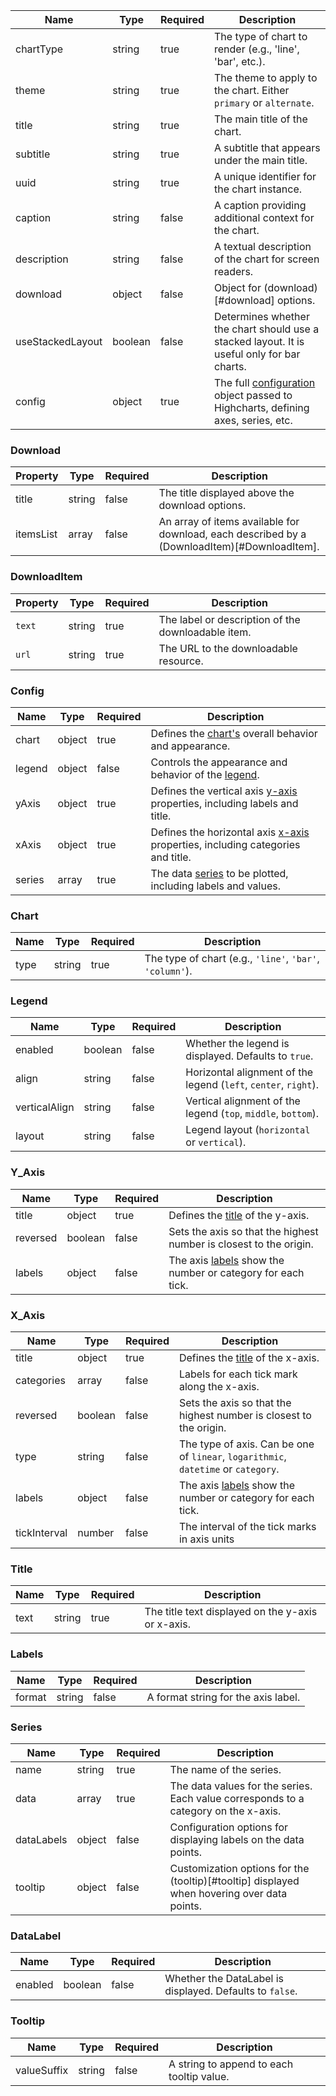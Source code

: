 | Name             | Type    | Required | Description                                                                                 |
| ---------------- | ------- | -------- | ------------------------------------------------------------------------------------------- |
| chartType        | string  | true     | The type of chart to render (e.g., 'line', 'bar', etc.).                                    |
| theme            | string  | true     | The theme to apply to the chart. Either `primary` or `alternate`.                           |
| title            | string  | true     | The main title of the chart.                                                                |
| subtitle         | string  | true     | A subtitle that appears under the main title.                                               |
| uuid             | string  | true     | A unique identifier for the chart instance.                                                 |
| caption          | string  | false    | A caption providing additional context for the chart.                                       |
| description      | string  | false    | A textual description of the chart for screen readers.                                      |
| download         | object  | false    | Object for (download)[#download] options.                                                   |
| useStackedLayout | boolean | false    | Determines whether the chart should use a stacked layout. It is useful only for bar charts. |
| config           | object  | true     | The full [configuration](#config) object passed to Highcharts, defining axes, series, etc.  |

### Download

| Property  | Type   | Required | Description                                                                                  |
| --------- | ------ | -------- | -------------------------------------------------------------------------------------------- |
| title     | string | false    | The title displayed above the download options.                                              |
| itemsList | array  | false    | An array of items available for download, each described by a (DownloadItem)[#DownloadItem]. |

### DownloadItem

| Property | Type   | Required | Description                                        |
| -------- | ------ | -------- | -------------------------------------------------- |
| `text`   | string | true     | The label or description of the downloadable item. |
| `url`    | string | true     | The URL to the downloadable resource.              |

### Config

| Name   | Type   | Required | Description                                                                               |
| ------ | ------ | -------- | ----------------------------------------------------------------------------------------- |
| chart  | object | true     | Defines the [chart's](#chart) overall behavior and appearance.                            |
| legend | object | false    | Controls the appearance and behavior of the [legend](#legend).                            |
| yAxis  | object | true     | Defines the vertical axis [y-axis](#y_axis) properties, including labels and title.       |
| xAxis  | object | true     | Defines the horizontal axis [x-axis](#x_axis) properties, including categories and title. |
| series | array  | true     | The data [series](#series) to be plotted, including labels and values.                    |

### Chart

| Name | Type   | Required | Description                                              |
| ---- | ------ | -------- | -------------------------------------------------------- |
| type | string | true     | The type of chart (e.g., `'line'`, `'bar'`, `'column'`). |

### Legend

| Name          | Type    | Required | Description                                                     |
| ------------- | ------- | -------- | --------------------------------------------------------------- |
| enabled       | boolean | false    | Whether the legend is displayed. Defaults to `true`.            |
| align         | string  | false    | Horizontal alignment of the legend (`left`, `center`, `right`). |
| verticalAlign | string  | false    | Vertical alignment of the legend (`top`, `middle`, `bottom`).   |
| layout        | string  | false    | Legend layout (`horizontal` or `vertical`).                     |

### Y_Axis

| Name     | Type    | Required | Description                                                           |
| -------- | ------- | -------- | --------------------------------------------------------------------- |
| title    | object  | true     | Defines the [title](#title) of the y-axis.                            |
| reversed | boolean | false    | Sets the axis so that the highest number is closest to the origin.    |
| labels   | object  | false    | The axis [labels](#labels) show the number or category for each tick. |

### X_Axis

| Name         | Type    | Required | Description                                                                        |
| ------------ | ------- | -------- | ---------------------------------------------------------------------------------- |
| title        | object  | true     | Defines the [title](#title) of the x-axis.                                         |
| categories   | array   | false    | Labels for each tick mark along the x-axis.                                        |
| reversed     | boolean | false    | Sets the axis so that the highest number is closest to the origin.                 |
| type         | string  | false    | The type of axis. Can be one of `linear`, `logarithmic`, `datetime` or `category`. |
| labels       | object  | false    | The axis [labels](#labels) show the number or category for each tick.              |
| tickInterval | number  | false    | The interval of the tick marks in axis units                                       |

### Title

| Name | Type   | Required | Description                                       |
| ---- | ------ | -------- | ------------------------------------------------- |
| text | string | true     | The title text displayed on the y-axis or x-axis. |

### Labels

| Name   | Type   | Required | Description                         |
| ------ | ------ | -------- | ----------------------------------- |
| format | string | false    | A format string for the axis label. |

### Series

| Name       | Type   | Required | Description                                                                                 |
| ---------- | ------ | -------- | ------------------------------------------------------------------------------------------- |
| name       | string | true     | The name of the series.                                                                     |
| data       | array  | true     | The data values for the series. Each value corresponds to a category on the x-axis.         |
| dataLabels | object | false    | Configuration options for displaying labels on the data points.                             |
| tooltip    | object | false    | Customization options for the (tooltip)[#tooltip] displayed when hovering over data points. |

### DataLabel

| Name    | Type    | Required | Description                                              |
| ------- | ------- | -------- | -------------------------------------------------------- |
| enabled | boolean | false    | Whether the DataLabel is displayed. Defaults to `false`. |

### Tooltip

| Name        | Type   | Required | Description                               |
| ----------- | ------ | -------- | ----------------------------------------- |
| valueSuffix | string | false    | A string to append to each tooltip value. |

